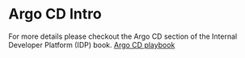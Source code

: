 # Argo CD Intro

For more details please checkout the Argo CD section of the Internal Developer Platform (IDP) book.
[Argo CD playbook](https://roozy-io.github.io/idp/tools/argocd.html)
